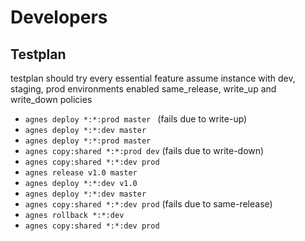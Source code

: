 # Developers

## Testplan

testplan should try every essential feature
assume instance with dev, staging, prod environments
enabled same_release, write_up and write_down policies

- `agnes deploy *:*:prod master ` (fails due to write-up)
- `agnes deploy *:*:dev master` 
- `agnes deploy *:*:prod master`
- `agnes copy:shared *:*:prod dev` (fails due to write-down)
- `agnes copy:shared *:*:dev prod`
- `agnes release v1.0 master`
- `agnes deploy *:*:dev v1.0`
- `agnes deploy *:*:dev master`
- `agnes copy:shared *:*:dev prod` (fails due to same-release)
- `agnes rollback *:*:dev`
- `agnes copy:shared *:*:dev prod`
